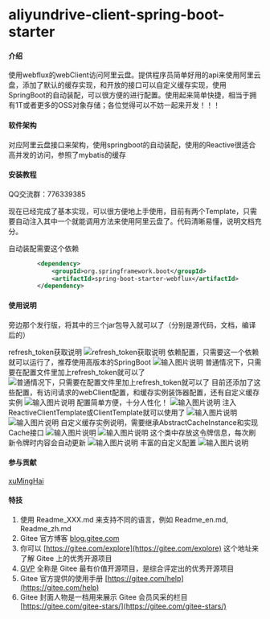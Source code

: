 # aliyundrive-client-spring-boot-starter

#### 介绍

使用webflux的webClient访问阿里云盘。提供程序员简单好用的api来使用阿里云盘，添加了默认的缓存实现，和开放的接口可以自定义缓存实现，使用SpringBoot的自动装配，可以很方便的进行配置。使用起来简单快捷，相当于拥有1T或者更多的OSS对象存储；各位觉得可以不妨一起来开发！！！

#### 软件架构

对应阿里云盘接口来架构，使用springboot的自动装配，使用的Reactive很适合高并发的访问，参照了mybatis的缓存

#### 安装教程

QQ交流群：776339385

现在已经完成了基本实现，可以很方便地上手使用，目前有两个Template，只需要自动注入其中一个就能调用方法来使用阿里云盘了。代码清晰易懂，说明文档充分。

自动装配需要这个依赖

```xml
        <dependency>
            <groupId>org.springframework.boot</groupId>
            <artifactId>spring-boot-starter-webflux</artifactId>
        </dependency>
```

#### 使用说明

旁边那个发行版，将其中的三个jar包导入就可以了（分别是源代码，文档，编译后的）

refresh_token获取说明
![refresh_token获取说明](https://images.gitee.com/uploads/images/2021/1010/175912_b1196636_8492227.png "屏幕截图.png")
依赖配置，只需要这一个依赖就可以运行了，推荐使用高版本的SpringBoot
![输入图片说明](https://images.gitee.com/uploads/images/2021/1028/110440_94727d84_8492227.png "屏幕截图.png")
普通情况下，只需要在配置文件里加上refresh_token就可以了
![普通情况下，只需要在配置文件里加上refresh_token就可以了](https://images.gitee.com/uploads/images/2021/1027/005251_3f6085ee_8492227.png "屏幕截图.png")
目前还添加了这些配置，有访问请求的webClient配置，和缓存实例装饰器配置，还有自定义缓存实例
![输入图片说明](https://images.gitee.com/uploads/images/2021/1027/005601_3874f264_8492227.png "屏幕截图.png")
配置简单方便，十分人性化！
![输入图片说明](https://images.gitee.com/uploads/images/2021/1027/005750_3e516986_8492227.png "屏幕截图.png")
注入ReactiveClientTemplate或ClientTemplate就可以使用了
![输入图片说明](https://images.gitee.com/uploads/images/2021/1027/225053_b63d776a_8492227.png "屏幕截图.png")
![输入图片说明](https://images.gitee.com/uploads/images/2021/1027/225133_8ca2c4b3_8492227.png "屏幕截图.png")
自定义缓存实例说明，需要继承AbstractCacheInstance和实现Cache接口
![输入图片说明](https://images.gitee.com/uploads/images/2021/1028/111034_e1fb5b4d_8492227.png "屏幕截图.png")
![输入图片说明](https://images.gitee.com/uploads/images/2021/1028/110946_046fe4e3_8492227.png "屏幕截图.png")
这个类中存放这令牌信息，每次刷新令牌时内容会自动更新
![输入图片说明](https://images.gitee.com/uploads/images/2021/1028/111603_3776d1e8_8492227.png "屏幕截图.png")
丰富的自定义配置
![输入图片说明](https://images.gitee.com/uploads/images/2021/1028/112351_2f73cefb_8492227.png "屏幕截图.png")

#### 参与贡献

[xuMingHai](https://gitee.com/xuminghai123)

#### 特技

1. 使用 Readme\_XXX.md 来支持不同的语言，例如 Readme\_en.md, Readme\_zh.md
2. Gitee 官方博客 [blog.gitee.com](https://blog.gitee.com)
3. 你可以 [https://gitee.com/explore](https://gitee.com/explore) 这个地址来了解 Gitee 上的优秀开源项目
4. [GVP](https://gitee.com/gvp) 全称是 Gitee 最有价值开源项目，是综合评定出的优秀开源项目
5. Gitee 官方提供的使用手册 [https://gitee.com/help](https://gitee.com/help)
6. Gitee 封面人物是一档用来展示 Gitee 会员风采的栏目 [https://gitee.com/gitee-stars/](https://gitee.com/gitee-stars/)